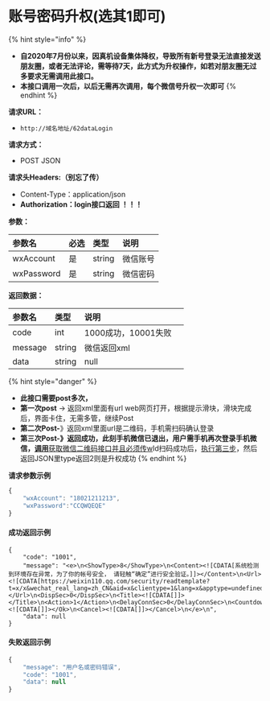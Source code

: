 # 账号密码升权\(选其1即可\)



{% hint style="info" %}
* **自2020年7月份以来，因真机设备集体降权，导致所有新号登录无法直接发送朋友圈，或者无法评论，需等待7天，此方式为升权操作，如若对朋友圈无过多要求无需调用此接口。**
* **本接口调用一次后，以后无需再次调用，每个微信号升权一次即可**
{% endhint %}



**请求URL：**

* `http://域名地址/62dataLogin`

**请求方式：**

* POST JSON

**请求头Headers:（别忘了传）**

* Content-Type：application/json
* **Authorization：login接口返回 ！！！**

**参数：**

| 参数名   | 必选 | 类型 | 说明 |
| :--- | :--- | :--- | :--- |
| wxAccount | 是 | string | 微信账号 |
| wxPassword | 是 | string | 微信密码 |

**返回数据：**

| 参数名 | 类型 | 说明 |  |
| :--- | :--- | :--- | :--- |
| code | int | 1000成功，10001失败 |  |
| message | string | 微信返回xml |  |
| data | string | null |  |

{% hint style="danger" %}
* **此接口需要post多次，**
* **第一次post** -&gt; 返回xml里面有url  web网页打开，根据提示滑块，滑块完成后，界面卡住，无需多管，继续Post
* **第二次Post-**》返回xml里面url是二维码，手机需扫码确认登录
* **第三次Post-》**返回成功，此刻手机微信已退出，用户**需手机再次登录手机微信，**[**调用**获取微信二维码接口并且必须传w](../huo-qu-token.md)Id扫码成功后，[执行第三步](../untitled.md)，然后返回JSON里type返回2则是升权成功
{% endhint %}

**请求参数示例**

```javascript
{
    "wxAccount": "18021211213",
    "wxPassword":"CCQWQEQE"
}
```

#### **成功返回示例** 

```http
{
    "code": "1001",
    "message": "<e>\n<ShowType>8</ShowType>\n<Content><![CDATA[系统检测到环境存在异常，为了你的帐号安全， 请轻触“确定”进行安全验证。]]></Content>\n<Url><![CDATA[https://weixin110.qq.com/security/readtemplate?t=x/x&wechat_real_lang=zh_CN&aid=x&clientype=1&lang=x&apptype=undefined&captype=7&x=1&secticket=x]]></Url>\n<DispSec>0</DispSec>\n<Title><![CDATA[]]></Title>\n<Action>1</Action>\n<DelayConnSec>0</DelayConnSec>\n<Countdown>0</Countdown>\n<Ok><![CDATA[]]></Ok>\n<Cancel><![CDATA[]]></Cancel>\n</e>\n",
    "data": null
}
```

#### 失败返回示例

```javascript
{
    "message": "用户名或密码错误",
    "code": "1001",
    "data": null
}
```

